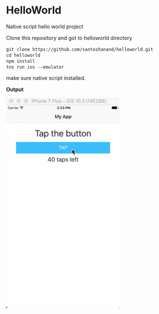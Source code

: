 # HelloWorld
Native script hello world project

Clone this repository and got to helloworld directory

```
git clone https://github.com/santoshanand/helloworld.git
cd helloworld
npm install
tns run ios --emulator
```
make sure native script installed.


**Output**

![Native Script Hello World ](./output/output2.gif?raw=true "Hello World")


